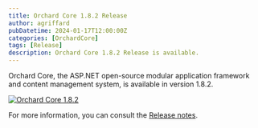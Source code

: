 ```yaml
---
title: Orchard Core 1.8.2 Release
author: agriffard
pubDatetime: 2024-01-17T12:00:00Z
categories: [OrchardCore]
tags: [Release]
description: Orchard Core 1.8.2 Release is available.
---
```


Orchard Core, the ASP.NET open-source modular application framework and content management system, is available in version 1.8.2.

[![Orchard Core 1.8.2](https://opengraph.githubassets.com/38daa3f261b0e120dfecb417460eff99a8f8543bf3794acb0d15b0daaba888ee/OrchardCMS/OrchardCore/releases/tag/v1.8.2)](https://github.com/OrchardCMS/OrchardCore/releases/tag/v1.8.2)

For more information, you can consult the [Release notes](https://docs.orchardcore.net/en/latest/docs/releases/1.8.2/).
